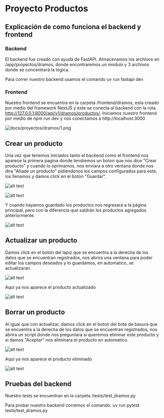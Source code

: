 # Proyecto Productos

## Explicación de como funciona el backend y frontend

### Backend

El backend fue creado con ayuda de FastAPI. Almacenamos los archivos en /app/proyectos/dramos, donde encontraremos un modulo 
y 3 archivos donde se concentrará la lógica.

Para correr nuestro backend usamos el comando
uv run fastapi dev

### Frontend

Nuestro frontend se encuentra en la carpeta /frontend/dramos, esta creado por medio del framework NextJS y este se conecta al backend con la ruta http://127.0.0.1:8000/api/v1/dramos/productos/. Iniciamos nuestro frontend por medio de 
npm run dev 
y nos conectamos a http://localhost:3000

![docs/proyectos/dramos/1.png](1.png)

## Crear un producto

Una vez que tenemos iniciados tanto el backend como el frontend nos aparece la primera pagina donde tendremos un boton que nos dice "Crear producto" y cuando lo oprimamos, nos enviara a otro ventana donde nos dira "Añade un producto" pidiendonos los campos configurados para este, los llenamos y damos click en el boton "Guardar".

![alt text](2.png)

![alt text](2.1.png)

Y cuando hayamos guardado los productos nos regresará a la página principal, pero con la diferencia que saldrán los productos agregados anteriormente.

![alt text](3.png)

## Actualizar un producto

Damos click en el boton del lapiz que se encuentra a la derecha de los datos que se encuentran registrados, nos abrira una ventana para poder editar los campos deseados y lo guardamos, en automatico, se actualizaran.

![alt text](5.png)

Aqui ya nos aparece el producto actualizado

![alt text](5.1.png)

## Borrar un producto

Al igual que con actualizar, damos click en el boton del bote de basura que se encuentra a la derecha de los datos que se encuentran registrados, nos abrira un script donde nos preguntara si queremos eliminar este producto y si damos "Aceptar" nos eliminara el producto en automatico.

![alt text](4.png)

Aqui ya nos aparece el producto eliminado

![alt text](4.1.png)

## Pruebas del backend

Nuestro tests se encuentran en la carpeta /tests/test_dramos.py

Para probar nuestro backend corremos el comando: 
uv run pytest tests/test_dramos.py
